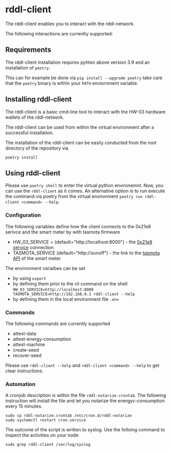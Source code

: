 # rddl-client
The rddl-client enables you to interact with the rddl-network.

The following interactions are currenlty supported:

## Requirements
The rddl-client installation requires pyhton above version 3.9 and an installation of ```peotry```.

This can for example be done via
```pip install --upgrade poetry```
take care that the ```poetry``` binary is within your ```PATH``` enviornment variable.

## Installing rddl-client

The rddl-client is a basic cmd-line tool to interact with the HW-03 hardware wallets of the rddl-network.

The rddl-client can be used from within the virtual environment after a successful installation.

The installation of the rddl-client can be easily conducted from the root directory of the repository via

```poetry install ```

## Using rddl-client

Please use ```poetry shell``` to enter the virtual python environemnt. Now, you can use the ```rddl-client``` as it comes.
An alternative option is to run execute the command via poetry from the virtual environment  ```poetry run rddl-client <command> --help```.

### Configuration

The following variables define how the client connects to the 0x21e8 serivce and the smart meter by with tasmota firmware
* HW_03_SERVICE = (default="http://localhost:8000") - the [0x21e8 service](https://github.com/rddl-network/0x21e8) connection
* TASMOTA_SERVICE (default="http://sonoff") - the link to the [tasmota API](https://tasmota.github.io/docs/API/) of the smart meter

The environment varialbes can be set 
* by using ```export```
* by defining them prior to the cli command on the shell ```HW_03_SERVICE=http://localhost:8000 TASMOTA_SERVICE=http://192.168.0.1 rddl-client --help```
* by defining them in the local environment file ```.env```

### Commands

The following commands are currently supported

* attest-data
* attest-energy-consumption
* attest-machine
* create-seed
* recover-seed

Please use ```rddl-client --help``` and ```rddl-client <command> --help``` to get clear instructions.


### Automation 
A cronjob description is within the file ```rddl-notarize-crontab```.
The following instruction will install the file and let you notarize the energyc-consumption every 15 minutes.

```
sudo cp rddl-notarize.crontab /etc/cron.d/rddl-notarize
sudo systemctl restart cron.service 
```
The outcome of the script is written to syslog. Use the folloing command to inspect the activities on your node

```
sudo grep rddl-client /var/log/syslog
```
